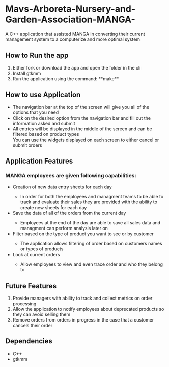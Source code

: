 # Mavs-Arboreta-Nursery-and-Garden-Association-MANGA-
A C++ application that assisted MANGA in converting their current management system to a computerize and more optimal system

## How to Run the app
<ol>
  <li>Either fork or download the app and open the folder in the cli</li>
  <li>Install gtkmm</li>
  <li>Run the application using the command: **make**</li>
</ol>

## How to use Application
<ul>
  <li>The navigation bar at the top of the screen will give you all of the options that you need</li>
  <li>Click on the desired option from the navigation bar and fill out the information asked and submit</li>
  <li>All entries will be displayed in the middle of the screen and can be filtered based on product types</li>
  </li> You can use the widgets displayed on each screen to either cancel or submit orders </li>
</ul>


## Application Features
### MANGA employees are given following capabilities:
<ul>
  <li>Creation of new data entry sheets for each day</li>
    <ul>
     <li> In order for both the employees and managment teams to be able to track and evaluate their sales they are provided with the ability to create new sheets for each day  </li>
    </ul>
  <li>Save the data of all of the orders from the current day</li>
     <ul>
       <li> Employees at the end of the day are able to save all sales data and managment can perform analysis later on  </li>
      </ul>
  <li>Filter based on the type of product you want to see or by customer</li>
       <ul>
       <li> The application allows filtering of order based on customers names or types of products  </li>
      </ul>
  <li> Look at current orders </li>
      <ul>
       <li> Allow employees to view and even trace order and who they belong to </li>
      </ul>
</ul>


## Future  Features
<ol>
  <li> Provide managers with ability to track and collect metrics on order processing </li>
  <li> Allow the application to notify employees about deprecated products so they can avoid selling them</li>
  <li> Remove orders from orders in progress in the case that a customer cancels their order</li>
</ol>

## Dependencies
<ul>
   <li> C++ </li>
  <li> gtkmm </li>
</ul>
